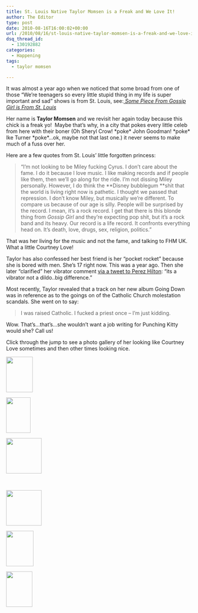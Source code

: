 ```yaml
---
title: St. Louis Native Taylor Momsen is a Freak and We Love It!
author: The Editor
type: post
date: 2010-08-16T16:00:02+00:00
url: /2010/08/16/st-louis-native-taylor-momsen-is-a-freak-and-we-love-it/
dsq_thread_id:
  - 130192882
categories:
  - Happening
tags:
  - taylor momsen

---
```

[<img class="alignright size-full wp-image-6263" title="taylor-momsen_5" src="http://media.punchingkitty.com/wordpress/2010/08/taylor-momsen_5.jpeg?filter=polaroid&w=250" alt="" />][1]It was almost a year ago when we noticed that some broad from one of those &#8220;We&#8217;re teenagers so every little stupid thing in my life is super important and sad&#8221; shows is from St. Louis, see:<a href="http://punchingkitty.com/2009/10/20/some-piece-from-gossip-girl-is-from-st-louis/" target="_blank"><em> Some Piece From Gossip Girl is From St. Louis</em></a>

Her name is **Taylor Momsen** and we revisit her again today because this chick is a freak yo!  Maybe that&#8217;s why, in a city that pokes every little celeb from here with their boner (Oh Sheryl Crow! \*poke\* John Goodman! \*poke\* Ike Turner \*poke\*&#8230;ok, maybe not that last one.) it never seems to make much of a fuss over her.

Here are a few quotes from St. Louis&#8217; little forgotten princess:

> &#8220;I’m not looking to be Miley fucking Cyrus. I don’t care about the fame. I do it because I love music. I like making records and if people like them, then we’ll go along for the ride. I’m not dissing Miley personally. However, I do think the **<span style="font-weight: normal;">Disney bubblegum </span>**shit that the world is living right now is pathetic. I thought we passed that repression. I don’t know Miley, but musically we’re different. To compare us because of our age is silly. People will be surprised by the record. I mean, it’s a rock record. I get that there is this blonde thing from _Gossip Girl_ and they’re expecting pop shit, but it’s a rock band and its heavy. Our record is a life record. It confronts everything head on. It’s death, love, drugs, sex, religion, politics.”

That was her living for the music and not the fame, and talking to FHM UK. What a little Courtney Love!

Taylor has also confessed her best friend is her &#8220;pocket rocket&#8221; because she is bored with men. She&#8217;s 17 right now. This was a year ago. Then she later &#8220;clarified&#8221; her vibrator comment <a href="http://perezhilton.com/2010-07-21-taylor-momsen-clarifies-her-vibrator-comment" target="_blank">via a tweet to Perez Hilton</a>: &#8220;its a vibrator not a dildo..big difference.&#8221;

Most recently, Taylor revealed that a track on her new album Going Down was in reference as to the goings on of the Catholic Church molestation scandals. She went on to say:

> I was raised Catholic. I fucked a priest once &#8211; I&#8217;m just kidding.

Wow. That&#8217;s&#8230;that&#8217;s&#8230;she wouldn&#8217;t want a job writing for Punching Kitty would she? Call us!

Click through the jump to see a photo gallery of her looking like Courtney Love sometimes and then other times looking nice.

<!--more-->

<div id='gallery-15' class='gallery galleryid-6262 gallery-columns-3 gallery-size-thumbnail'>
  <dl class='gallery-item'>
    <dt class='gallery-icon portrait'>
      <a href='http://punchingkitty.com/2010/08/16/st-louis-native-taylor-momsen-is-a-freak-and-we-love-it/taylor-momsen/'><img width="72" height="96" src="http://media.punchingkitty.com/wordpress/2010/08/taylor-momsen.jpeg" class="attachment-thumbnail size-thumbnail" alt="" /></a>
    </dt>
  </dl>
  
  <dl class='gallery-item'>
    <dt class='gallery-icon portrait'>
      <a href='http://punchingkitty.com/2010/08/16/st-louis-native-taylor-momsen-is-a-freak-and-we-love-it/taylor-momsen_3/'><img width="66" height="96" src="http://media.punchingkitty.com/wordpress/2010/08/taylor-momsen_3.jpeg" class="attachment-thumbnail size-thumbnail" alt="" /></a>
    </dt>
  </dl>
  
  <dl class='gallery-item'>
    <dt class='gallery-icon landscape'>
      <a href='http://punchingkitty.com/2010/08/16/st-louis-native-taylor-momsen-is-a-freak-and-we-love-it/taylor-momsen_4/'><img width="96" height="96" src="http://media.punchingkitty.com/wordpress/2010/08/taylor-momsen_4.jpeg" class="attachment-thumbnail size-thumbnail" alt="" /></a>
    </dt>
  </dl>
  
  <p>
    <br style="clear: both" />
  </p>
  
  <dl class='gallery-item'>
    <dt class='gallery-icon landscape'>
      <a href='http://punchingkitty.com/2010/08/16/st-louis-native-taylor-momsen-is-a-freak-and-we-love-it/taylor-momsen_5/'><img width="96" height="96" src="http://media.punchingkitty.com/wordpress/2010/08/taylor-momsen_5.jpeg" class="attachment-thumbnail size-thumbnail" alt="" /></a>
    </dt>
  </dl>
  
  <dl class='gallery-item'>
    <dt class='gallery-icon portrait'>
      <a href='http://punchingkitty.com/2010/08/16/st-louis-native-taylor-momsen-is-a-freak-and-we-love-it/taylor-momsen_2/'><img width="74" height="96" src="http://media.punchingkitty.com/wordpress/2010/08/taylor-momsen_2.jpeg" class="attachment-thumbnail size-thumbnail" alt="" /></a>
    </dt>
  </dl>
  
  <dl class='gallery-item'>
    <dt class='gallery-icon portrait'>
      <a href='http://punchingkitty.com/2010/08/16/st-louis-native-taylor-momsen-is-a-freak-and-we-love-it/taylor_momsen_6/'><img width="71" height="96" src="http://media.punchingkitty.com/wordpress/2010/08/taylor_momsen_6.jpeg" class="attachment-thumbnail size-thumbnail" alt="" /></a>
    </dt>
  </dl>
  
  <p>
    <br style="clear: both" /> </div>

 [1]: http://media.punchingkitty.com/wordpress/2010/08/taylor-momsen_5.jpeg